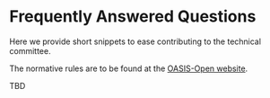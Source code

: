 # Frequently Answered Questions

Here we provide short snippets to ease contributing to the technical committee.

The normative rules are to be found at the [OASIS-Open website](https://oasis-open.org).

TBD

